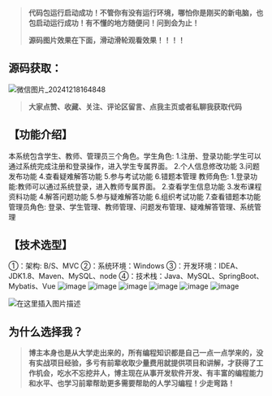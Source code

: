 > **代码包运行启动成功！不管你有没有运行环境，哪怕你是刚买的新电脑，也包启动运行成功！有不懂的地方随便问！问到会为止！**
> 
> **源码图片效果在下面，滑动滑轮观看效果！！！！**
## 源码获取：
![微信图片_20241218164848](https://github.com/user-attachments/assets/86680ed8-ef33-48a8-8a9f-88f11065e250)

> **大家点赞、收藏、关注、评论区留言、点我主页或者私聊我获取代码**

## 【功能介绍】
本系统包含学生、教师、管理员三个角色。学生角色:
1.注册、登录功能:学生可以通过系统完成注册和登录操作，进入学生专属界面。
2.个人信息修改功能
3.问题发布功能
4.查看疑难解答功能
5.参与考试功能
6.错题本管理
教师角色:
1.登录功能:教师可以通过系统登录，进入教师专属界面。
2.查看学生信息功能
3.发布课程资料功能
4.解答问题功能
5.参与疑难解答功能
6.组织考试功能
7.查看错题本功能
管理员角色:
登录、学生管理、教师管理、问题发布管理、疑难解答管理、系统管理
## 【技术选型】
①：架构: B/S、MVC
②：系统环境：Windows
③：开发环境：IDEA、JDK1.8、Maven、MySQL、node
④：技术栈：Java、MySQL、SpringBoot、Mybatis、Vue
![image](https://github.com/user-attachments/assets/05337489-0ba6-4629-9b2e-820bdce274b5)
![image](https://github.com/user-attachments/assets/1fe2dc82-1dd4-40a6-8be7-3247e621cea8)
![image](https://github.com/user-attachments/assets/7eb2b389-9ac3-4f88-b91d-f047b662daa5)
![image](https://github.com/user-attachments/assets/e454866d-15a8-40f3-a4b7-c3337d8b4594)
![image](https://github.com/user-attachments/assets/5f64207b-c76b-4cdf-bd0a-abb091c7ce9a)
![image](https://github.com/user-attachments/assets/f83fd469-6c2d-40f8-82b9-1be65b278c04)


![在这里插入图片描述](https://i-blog.csdnimg.cn/direct/4269290041ae4c9a99b3121cbec1fee6.png)
## 为什么选择我？

> **博主本身也是从大学走出来的，所有编程知识都是自己一点一点学来的，没有实战项目经验，多亏有前辈收取少量费用就提供项目和讲解，才获得了工作机会，吃水不忘挖井人，博主现在从事开发软件开发、有丰富的编程能力和水平、也学习前辈帮助更多需要帮助的人学习编程！少走弯路！**


